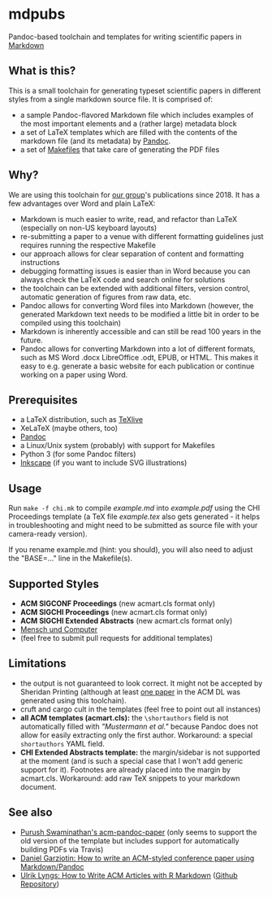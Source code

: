 # mdpubs
Pandoc-based toolchain and templates for writing scientific papers in [Markdown](https://daringfireball.net/projects/markdown/)


## What is this?

This is a small toolchain for generating typeset scientific papers in different styles from a single markdown source file.
It is comprised of:
- a sample Pandoc-flavored Markdown file which includes examples of the most important elements and a (rather large) metadata block
- a set of LaTeX templates which are filled with the contents of the markdown file (and its metadata) by [Pandoc](https://pandoc.org/).
- a set of [Makefiles](https://en.wikipedia.org/wiki/Makefile) that take care of generating the PDF files


## Why?

We are using this toolchain for [our group](https://hci.ur.de)'s publications since 2018.
It has a few advantages over Word and plain LaTeX:

- Markdown is much easier to write, read, and refactor than LaTeX (especially on non-US keyboard layouts)
- re-submitting a paper to a venue with different formatting guidelines just requires running the respective Makefile
- our approach allows for clear separation of content and formatting instructions
- debugging formatting issues is easier than in Word because you can always check the LaTeX code and search online for solutions
- the toolchain can be extended with additional filters, version control, automatic generation of figures from raw data, etc.
- Pandoc allows for converting Word files into Markdown (however, the generated Markdown text needs to be modified a little bit in order to be compiled using this toolchain)
- Markdown is inherently accessible and can still be read 100 years in the future.
- Pandoc allows for converting Markdown into a lot of different formats, such as MS Word .docx LibreOffice .odt, EPUB, or HTML. This makes it easy to e.g. generate a basic website for each publication or continue working on a paper using Word.


## Prerequisites

- a LaTeX distribution, such as [TeXlive](https://www.tug.org/texlive/)
- XeLaTeX (maybe others, too)
- [Pandoc](https://pandoc.org/)
- a Linux/Unix system (probably) with support for Makefiles
- Python 3 (for some Pandoc filters)
- [Inkscape](https://inkscape.org/) (if you want to include SVG illustrations)


## Usage

Run ``make -f chi.mk`` to compile *example.md* into *example.pdf* using the CHI Proceedings template (a TeX file *example.tex* also gets generated - it helps in troubleshooting and might need to be submitted as source file with your camera-ready version).

If you rename example.md (hint: you should), you will also need to adjust the "BASE=..." line in the Makefile(s).


## Supported Styles

- **ACM SIGCONF Proceedings** (new acmart.cls format only)
- **ACM SIGCHI Proceedings** (new acmart.cls format only)
- **ACM SIGCHI Extended Abstracts** (new acmart.cls format only)
- [Mensch und Computer](https://ctan.org/pkg/mucproc)
- (feel free to submit pull requests for additional templates)


## Limitations

- the output is not guaranteed to look correct. It might not be accepted by Sheridan Printing (although at least [one paper](https://dl.acm.org/citation.cfm?id=3214323) in the ACM DL was generated using this toolchain).
- cruft and cargo cult in the templates (feel free to point out all instances)
- **all ACM templates (acmart.cls):** the ``\shortauthors`` field is not automatically filled with *"Mustermann et al."* because Pandoc does not allow for easily extracting only the first author. Workaround: a special ``shortauthors`` YAML field.
- **CHI Extended Abstracts template:** the margin/sidebar is not supported at the moment (and is such a special case that I won't add generic support for it). Footnotes are already placed into the margin by acmart.cls. Workaround: add raw TeX snippets to your markdown document.

## See also

- [Purush Swaminathan's acm-pandoc-paper](https://github.com/purukaushik/acm-pandoc-paper) (only seems to support the old version of the template but includes support for automatically building PDFs via Travis)
- [Daniel Garziotin: How to write an ACM-styled conference paper using Markdown/Pandoc](https://ineed.coffee/4008/how-to-write-an-acm-styled-conference-paper-using-markdownpandoc/)
- [Ulrik Lyngs: How to Write ACM Articles with R Markdown](https://ulyngs.github.io/blog/posts/2018-10-28-how-to-write-acm-articles-with-r-markdown/) ([Github Repository](https://github.com/ulyngs/chi-proc-rmd-template))

